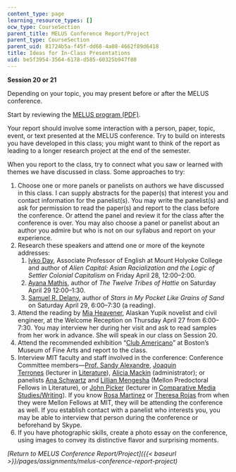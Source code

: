 ```yaml
---
content_type: page
learning_resource_types: []
ocw_type: CourseSection
parent_title: MELUS Conference Report/Project
parent_type: CourseSection
parent_uid: 81724b5a-f45f-dd68-4a08-4662f89d6418
title: Ideas for In-Class Presentations
uid: be5f3954-3564-6178-d585-60325b947f80
---
```


**Session 20 or 21**

Depending on your topic, you may present before or after the MELUS conference.

Start by reviewing the [MELUS program (PDF)](http://www.melus.org/wp-content/uploads/2014/03/2012-MELUS-Conference-Program.pdf).

Your report should involve some interaction with a person, paper, topic, event, or text presented at the MELUS conference. Try to build on interests you have developed in this class; you might want to think of the report as leading to a longer research project at the end of the semester.

When you report to the class, try to connect what you saw or learned with themes we have discussed in class. Some approaches to try:

1.  Choose one or more panels or panelists on authors we have discussed in this class. I can supply abstracts for the paper(s) that interest you and contact information for the panelist(s). You may write the panelist(s) and ask for permission to read the paper(s) and report to the class before the conference. Or attend the panel and review it for the class after the conference is over. You may also choose a panel or panelist about an author you admire but who is not on our syllabus and report on your experience.
2.  Research these speakers and attend one or more of the keynote addresses:
    1.  [Iyko Day](https://www.mtholyoke.edu/people/iyko-day), Associate Professor of English at Mount Holyoke College and author of _Alien Capital: Asian Racialization and the Logic of Settler Colonial Capitalism_ on Friday April 28, 12:00–2:00.
    2.  [Ayana Mathis](http://ayanamathis.com/), author of _The Twelve Tribes of Hattie_ on Saturday April 29 12:00–1:30.
    3.  [Samuel R. Delany](https://en.wikipedia.org/wiki/Samuel_R._Delany), author of _Stars in My Pocket Like Grains of Sand_ on Saturday April 29, 6:00–7:30 (a reading).
3.  Attend the reading by [Mia Heavener](https://www.alaskapacific.edu/people/mia-heavener/), Alaskan Yupik novelist and civil engineer, at the Welcome Reception on Thursday April 27 from 6:00–7:30. You may interview her during her visit and ask to read samples from her work in advance. She will speak in our class on Session 20.
4.  Attend the recommended exhibition “[Club Americano](http://www.mfa.org/exhibitions/club-americano)” at Boston’s Museum of Fine Arts and report to the class.
5.  Interview MIT faculty and staff involved in the conference: Conference Committee members—[Prof. Sandy Alexandre](https://lit.mit.edu/people/salexandre/), [Joaquin Terrones](https://lit.mit.edu/people/jterrones/) (lecturer in [Literature](https://lit.mit.edu/)), [Alicia Mackin](https://lit.mit.edu/people/amackin/) (administrator); or panelists [Ana Schwartz](https://lit.mit.edu/people/ana-schwartz/) and [Lillian Mengesha](https://lit.mit.edu/people/lilian-mengesha/) (Mellon Predoctoral Fellows in Literature), or [John Picker](https://lit.mit.edu/people/jpicker/) (lecturer in [Comparative Media Studies/Writing](https://cmsw.mit.edu/)). If you know [Rosa Martinez](https://lit.mit.edu/people/rmartinez/) or [Theresa Rojas](http://cmsw.mit.edu/profile/theresa-rojas/) from when they were Mellon Fellows at MIT, they will be attending the conference as well. If you establish contact with a panelist who interests you, you may be able to interview that person during the conference or beforehand by Skype.
6.  If you have photographic skills, create a photo essay on the conference, using images to convey its distinctive flavor and surprising moments.

_[Return to MELUS Conference Report/Project]({{< baseurl >}}/pages/assignments/melus-conference-report-project)_